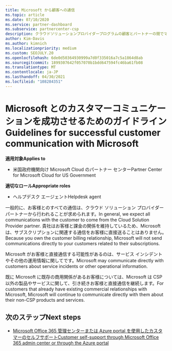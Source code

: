 ```yaml
---
title: Microsoft から顧客への通信
ms.topic: article
ms.date: 07/10/2020
ms.service: partner-dashboard
ms.subservice: partnercenter-csp
description: クラウドソリューションプロバイダープログラムの顧客とパートナーの間でマイクロソフトが顧客とのコミュニケーションを期待する方法について説明します。
author: Kim-Davis
ms.author: kimnich
ms.localizationpriority: medium
ms.custom: SEOJULY.20
ms.openlocfilehash: 6de0d50364930999a7d0f335016a7c5a1864d8ab
ms.sourcegitcommit: 1899307642f057070b1bdd647594fc46ba61fb08
ms.translationtype: MT
ms.contentlocale: ja-JP
ms.lasthandoff: 04/30/2021
ms.locfileid: "108284351"
---
```

# <a name="guidelines-for-successful-customer-communication-with-microsoft"></a><span data-ttu-id="a6e03-103">Microsoft とのカスタマーコミュニケーションを成功させるためのガイドライン</span><span class="sxs-lookup"><span data-stu-id="a6e03-103">Guidelines for successful customer communication with Microsoft</span></span>

<span data-ttu-id="a6e03-104">**適用対象**</span><span class="sxs-lookup"><span data-stu-id="a6e03-104">**Applies to**</span></span>

- <span data-ttu-id="a6e03-105">米国政府機関向け Microsoft Cloud のパートナー センター</span><span class="sxs-lookup"><span data-stu-id="a6e03-105">Partner Center for Microsoft Cloud for US Government</span></span>

<span data-ttu-id="a6e03-106">**適切なロール**</span><span class="sxs-lookup"><span data-stu-id="a6e03-106">**Appropriate roles**</span></span>

- <span data-ttu-id="a6e03-107">ヘルプデスク エージェント</span><span class="sxs-lookup"><span data-stu-id="a6e03-107">Helpdesk agent</span></span>

<span data-ttu-id="a6e03-108">一般的に、お客様とのすべての通信は、クラウド ソリューション プロバイダー パートナーから行われることが求められます。</span><span class="sxs-lookup"><span data-stu-id="a6e03-108">In general, we expect all communications with the customer to come from the Cloud Solution Provider partner.</span></span> <span data-ttu-id="a6e03-109">貴社はお客様と課金の関係を維持しているため、Microsoft は、サブスクリプションに関連する通信をお客様に直接送ることはありません。</span><span class="sxs-lookup"><span data-stu-id="a6e03-109">Because you own the customer billing relationship, Microsoft will not send communications directly to your customers related to their subscriptions.</span></span>

<span data-ttu-id="a6e03-110">Microsoft がお客様と直接通信する可能性があるのは、サービス インシデントやその他の運用情報に関してです。</span><span class="sxs-lookup"><span data-stu-id="a6e03-110">Microsoft may communicate directly with customers about service incidents or other operational information.</span></span>

<span data-ttu-id="a6e03-111">既に Microsoft に既存の商用関係があるお客様については、Microsoft は CSP 以外の製品やサービスに関して、引き続きお客様と直接通信を継続します。</span><span class="sxs-lookup"><span data-stu-id="a6e03-111">For customers that already have existing commercial relationships with Microsoft, Microsoft will continue to communicate directly with them about their non-CSP products and services.</span></span>

## <a name="next-steps"></a><span data-ttu-id="a6e03-112">次のステップ</span><span class="sxs-lookup"><span data-stu-id="a6e03-112">Next steps</span></span>

- [<span data-ttu-id="a6e03-113">Microsoft Office 365 管理センターまたは Azure portal を使用したカスタマーのセルフサポート</span><span class="sxs-lookup"><span data-stu-id="a6e03-113">Customer self-support through Microsoft Office 365 admin center or through the Azure portal</span></span>](customer-self-support.md)